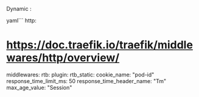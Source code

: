Dynamic :

yaml```
http:
  # https://doc.traefik.io/traefik/middlewares/http/overview/
  middlewares:
    rtb:
      plugin:
        rtb_static:
          cookie_name: "pod-id"
          response_time_limit_ms: 50
          response_time_header_name: "Tm"
          max_age_value: "Session"
```